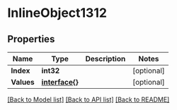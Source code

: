 # InlineObject1312

## Properties

Name | Type | Description | Notes
------------ | ------------- | ------------- | -------------
**Index** | **int32** |  | [optional] 
**Values** | [**interface{}**](.md) |  | [optional] 

[[Back to Model list]](../README.md#documentation-for-models) [[Back to API list]](../README.md#documentation-for-api-endpoints) [[Back to README]](../README.md)


